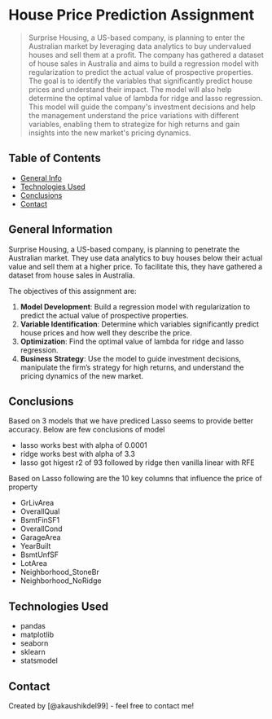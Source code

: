# House Price Prediction Assignment
> Surprise Housing, a US-based company, is planning to enter the Australian market by leveraging data analytics to buy undervalued houses and sell them at a profit. The company has gathered a dataset of house sales in Australia and aims to build a regression model with regularization to predict the actual value of prospective properties. The goal is to identify the variables that significantly predict house prices and understand their impact. The model will also help determine the optimal value of lambda for ridge and lasso regression. This model will guide the company's investment decisions and help the management understand the price variations with different variables, enabling them to strategize for high returns and gain insights into the new market's pricing dynamics.

## Table of Contents
* [General Info](#general-information)
* [Technologies Used](#technologies-used)
* [Conclusions](#conclusions)
* [Contact](#Contact)

## General Information
Surprise Housing, a US-based company, is planning to penetrate the Australian market. They use data analytics to buy houses below their actual value and sell them at a higher price. To facilitate this, they have gathered a dataset from house sales in Australia.

The objectives of this assignment are:

1. **Model Development**: Build a regression model with regularization to predict the actual value of prospective properties.
2. **Variable Identification**: Determine which variables significantly predict house prices and how well they describe the price.
3. **Optimization**: Find the optimal value of lambda for ridge and lasso regression.
4. **Business Strategy**: Use the model to guide investment decisions, manipulate the firm’s strategy for high returns, and understand the pricing dynamics of the new market.

## Conclusions
Based on 3 models that we have prediced Lasso seems to provide better accuracy. Below are few conclusions of model

- lasso works best with alpha of 0.0001
- ridge works best with alpha of 3.3
- lasso got higest r2 of 93 followed by ridge then vanilla linear with RFE

Based on Lasso following are the 10 key columns that influence the price of property
   - GrLivArea
   - OverallQual
   - BsmtFinSF1
   - OverallCond
   - GarageArea
   - YearBuilt
   - BsmtUnfSF
   - LotArea
   - Neighborhood_StoneBr
   - Neighborhood_NoRidge


## Technologies Used
- pandas
- matplotlib
- seaborn
- sklearn
- statsmodel


## Contact
Created by [@akaushikdel99] - feel free to contact me!
